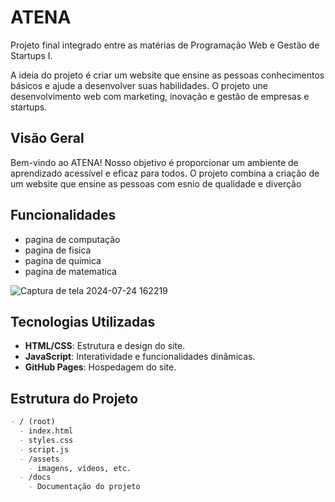 # ATENA

Projeto final integrado entre as matérias de Programação Web e Gestão de Startups I. 

A ideia do projeto é criar um website que ensine as pessoas conhecimentos básicos e ajude a desenvolver suas habilidades. O projeto une desenvolvimento web com marketing, inovação e gestão de empresas e startups.

## Visão Geral

Bem-vindo ao ATENA! Nosso objetivo é proporcionar um ambiente de aprendizado acessível e eficaz para todos. O projeto combina a criação de um website que ensine as pessoas com esnio de qualidade e diverção
## Funcionalidades

- pagina de computação
- pagina de fisica
- pagina de quimica
- pagina de matematica
  
![Captura de tela 2024-07-24 162219](https://github.com/user-attachments/assets/11c10926-dca6-4121-8af8-3f224601bbfe)

## Tecnologias Utilizadas

- **HTML/CSS**: Estrutura e design do site.
- **JavaScript**: Interatividade e funcionalidades dinâmicas.
- **GitHub Pages**: Hospedagem do site.

## Estrutura do Projeto

```markdown
- / (root)
  - index.html
  - styles.css
  - script.js
  - /assets
    - imagens, vídeos, etc.
  - /docs
    - Documentação do projeto
